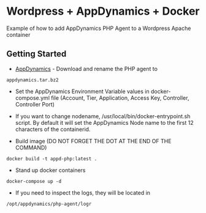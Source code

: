 # Wordpress + AppDynamics + Docker

Example of how to add AppDynamics PHP Agent to a Wordpress Apache container

## Getting Started
* [AppDynamics](https://download.appdynamics.com) - Download and rename the PHP agent to 
```
appdynamics.tar.bz2
```

* Set the AppDynamics Environment Variable values in docker-compose.yml file (Account, Tier, Application, Access Key, Controller, Controller Port)

* If you want to change nodename, /usr/local/bin/docker-entrypoint.sh script. By default it will set the AppDynamics Node name to the first 12 characters of the containerid.

* Build image (DO NOT FORGET THE DOT AT THE END OF THE COMMAND)
```
docker build -t appd-php:latest .
```
* Stand up docker containers
```
docker-compose up -d
```

* If you need to inspect the logs, they will be located in 
```
/opt/appdynamics/php-agent/logr
```

